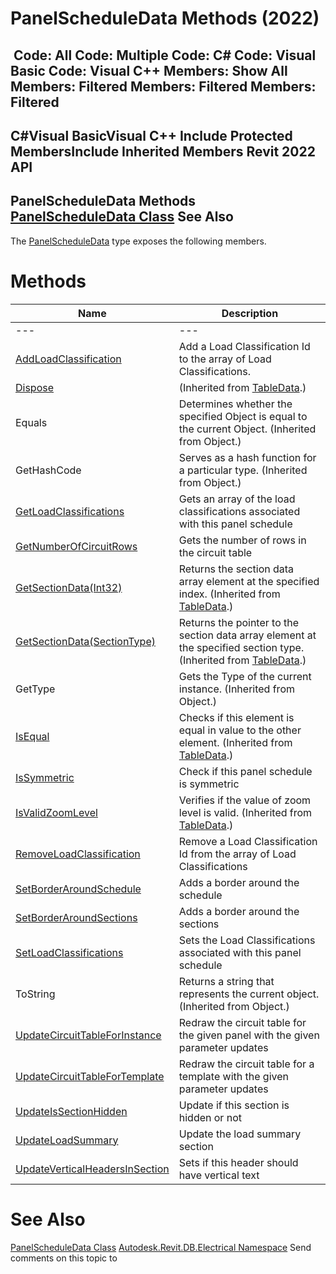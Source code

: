 # PanelScheduleData Methods (2022)

﻿
 Code: All Code: Multiple Code: C# Code: Visual Basic Code: Visual C++  Members: Show All Members: Filtered Members: Filtered Members: Filtered   
---  
C#Visual BasicVisual C++
Include Protected MembersInclude Inherited Members
Revit 2022 API  
---  
PanelScheduleData Methods  
[PanelScheduleData Class](d24fcc19-3240-8f07-68ca-ce7b62f7aac3.md "PanelScheduleData Class") See Also  
---  
The [PanelScheduleData](d24fcc19-3240-8f07-68ca-ce7b62f7aac3.md "PanelScheduleData Class") type exposes the following members.
# Methods
| Name | Description |
| --- | --- |
| --- | --- | --- |
| [AddLoadClassification](756df300-6d02-f9b3-e57b-165eb7900179.md "AddLoadClassification Method") | Add a Load Classification Id to the array of Load Classifications. |
| [Dispose](51795d34-2cc1-a54f-26ac-c6876d778f60.md "Dispose Method") | (Inherited from [TableData](ab967e17-822e-fd5f-760a-4810e2e7eb61.md "TableData Class").) |
| Equals | Determines whether the specified Object is equal to the current Object. (Inherited from Object.) |
| GetHashCode | Serves as a hash function for a particular type.  (Inherited from Object.) |
| [GetLoadClassifications](bdcb0fa5-478c-c968-d224-9444bc850fd7.md "GetLoadClassifications Method") | Gets an array of the load classifications associated with this panel schedule |
| [GetNumberOfCircuitRows](458f766e-e8b2-9f0a-2931-e61ebb6489fb.md "GetNumberOfCircuitRows Method") | Gets the number of rows in the circuit table |
| [GetSectionData(Int32)](ac5594a4-3b6e-9a85-ac7c-363340f09aac.md "GetSectionData Method \(Int32\)") | Returns the section data array element at the specified index.  (Inherited from [TableData](ab967e17-822e-fd5f-760a-4810e2e7eb61.md "TableData Class").) |
| [GetSectionData(SectionType)](154fcb09-0a96-d795-5df2-e2ec6ad244d5.md "GetSectionData Method \(SectionType\)") | Returns the pointer to the section data array element at the specified section type.  (Inherited from [TableData](ab967e17-822e-fd5f-760a-4810e2e7eb61.md "TableData Class").) |
| GetType | Gets the Type of the current instance. (Inherited from Object.) |
| [IsEqual](1dbaa75b-3eca-c000-807c-5cac1cfc5fdb.md "IsEqual Method") | Checks if this element is equal in value to the other element.  (Inherited from [TableData](ab967e17-822e-fd5f-760a-4810e2e7eb61.md "TableData Class").) |
| [IsSymmetric](edd480ed-6368-da6c-2dec-2602ce106035.md "IsSymmetric Method") | Check if this panel schedule is symmetric |
| [IsValidZoomLevel](0b29dd56-50f3-1768-513f-545bfa4db09f.md "IsValidZoomLevel Method") | Verifies if the value of zoom level is valid.  (Inherited from [TableData](ab967e17-822e-fd5f-760a-4810e2e7eb61.md "TableData Class").) |
| [RemoveLoadClassification](4cae60f4-6694-24db-0c46-b6d6fbdaae75.md "RemoveLoadClassification Method") | Remove a Load Classification Id from the array of Load Classifications |
| [SetBorderAroundSchedule](5b406f92-7dc3-7946-d2e7-f35751038945.md "SetBorderAroundSchedule Method") | Adds a border around the schedule |
| [SetBorderAroundSections](c25694a5-1778-1223-df13-f55ecd02d8ad.md "SetBorderAroundSections Method") | Adds a border around the sections |
| [SetLoadClassifications](1394dc62-5e84-151a-e801-5556d66f6aea.md "SetLoadClassifications Method") | Sets the Load Classifications associated with this panel schedule |
| ToString | Returns a string that represents the current object. (Inherited from Object.) |
| [UpdateCircuitTableForInstance](617774de-9234-6347-051d-203cdf8172ed.md "UpdateCircuitTableForInstance Method") | Redraw the circuit table for the given panel with the given parameter updates |
| [UpdateCircuitTableForTemplate](9453a173-c467-0c49-9c1e-a5f413d95dec.md "UpdateCircuitTableForTemplate Method") | Redraw the circuit table for a template with the given parameter updates |
| [UpdateIsSectionHidden](a8832575-8ce9-9af4-d8a8-8241bc5fb882.md "UpdateIsSectionHidden Method") | Update if this section is hidden or not |
| [UpdateLoadSummary](124f82f2-b09c-7941-bb9d-96cc8f285eef.md "UpdateLoadSummary Method") | Update the load summary section |
| [UpdateVerticalHeadersInSection](cfee3750-8e7f-a593-7adc-702f56b0a9c1.md "UpdateVerticalHeadersInSection Method") | Sets if this header should have vertical text |

# See Also
[PanelScheduleData Class](d24fcc19-3240-8f07-68ca-ce7b62f7aac3.md "PanelScheduleData Class")
[Autodesk.Revit.DB.Electrical Namespace](212a1314-7843-2c6c-3322-363127e4059f.md "Autodesk.Revit.DB.Electrical Namespace")
Send comments on this topic to 